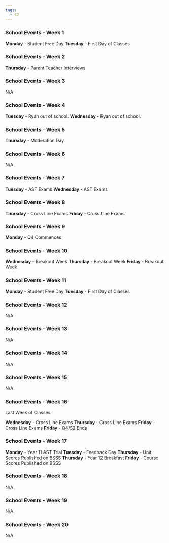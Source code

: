 ```yaml
---
tags:
  - S2
---
```

### School Events - Week 1
**Monday** - Student Free Day
**Tuesday** - First Day of Classes

### School Events - Week 2

**Thursday** - Parent Teacher Interviews

### School Events - Week 3
N/A

### School Events - Week 4
**Tuesday** - Ryan out of school.
**Wednesday** - Ryan out of school.

### School Events - Week 5
**Thursday** - Moderation Day

### School Events - Week 6
N/A

### School Events - Week 7
**Tuesday** - AST Exams
**Wednesday** - AST Exams

### School Events - Week 8
**Thursday** - Cross Line Exams
**Friday** - Cross Line Exams

### School Events - Week 9
**Monday** - Q4 Commences

### School Events - Week 10

**Wednesday** - Breakout Week
**Thursday** - Breakout Week
**Friday** - Breakout Week

### School Events - Week 11
**Monday** - Student Free Day
**Tuesday** - First Day of Classes

### School Events - Week 12
N/A

### School Events - Week 13
N/A

### School Events - Week 14
N/A

### School Events - Week 15
N/A

### School Events - Week 16
Last Week of Classes

**Wednesday** - Cross Line Exams
**Thursday** - Cross Line Exams
**Friday** - Cross Line Exams
**Friday** - Q4/S2 Ends

### School Events - Week 17
**Monday** - Year 11 AST Trial
**Tuesday** - Feedback Day
**Thursday** - Unit Scores Published on BSSS
**Thursday** - Year 12 Breakfast
**Friday** - Course Scores Published on BSSS

### School Events - Week 18
N/A

### School Events - Week 19
N/A

### School Events - Week 20
N/A
